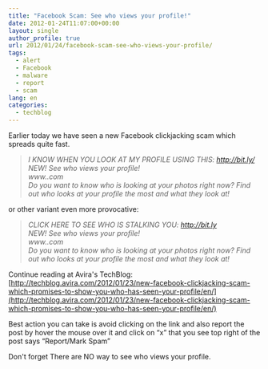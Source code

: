 ```yaml
---
title: "Facebook Scam: See who views your profile!"
date: 2012-01-24T11:07:00+00:00
layout: single
author_profile: true
url: 2012/01/24/facebook-scam-see-who-views-your-profile/
tags:
  - alert
  - Facebook
  - malware
  - report
  - scam
lang: en
categories: 
  - techblog
---
```

  
Earlier today we have seen a new Facebook clickjacking scam which spreads quite fast.

> _I KNOW WHEN YOU LOOK AT MY PROFILE USING THIS: http://bit.ly/  
> NEW! See who views your profile!  
> www..com  
> Do you want to know who is looking at your photos right now? Find out who looks at your profile the most and what they look at!_

or other variant even more provocative:

> _CLICK HERE TO SEE WHO IS STALKING YOU: http://bit.ly  
> NEW! See who views your profile!  
> www..com  
> Do you want to know who is looking at your photos right now? Find out who looks at your profile the most and what they look at!_

Continue reading at Avira's TechBlog:[http://techblog.avira.com/2012/01/23/new-facebook-clickjacking-scam-which-promises-to-show-you-who-has-seen-your-profile/en/](http://techblog.avira.com/2012/01/23/new-facebook-clickjacking-scam-which-promises-to-show-you-who-has-seen-your-profile/en/)

Best action you can take is avoid clicking on the link and also report the post by hover the mouse over it and click on “x” that you see top right of the post says “Report/Mark Spam”

Don't forget There are NO way to see who views your profile.
